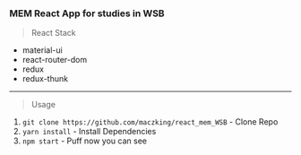 ### MEM React App for studies in WSB

> React Stack

- material-ui
- react-router-dom
- redux
- redux-thunk

---

> Usage

1. `git clone https://github.com/maczking/react_mem_WSB` - Clone Repo
2. `yarn install` - Install Dependencies
3. `npm start` - Puff now you can see
